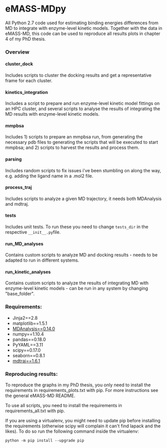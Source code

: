 # eMASS-MDpy
All Python 2.7 code used for estimating binding energies differences from MD to integrate with enzyme-level kinetic models.
Together with the data in eMASS-MD, this code can be used to reproduce all results plots in chapter 4 of my PhD thesis. 

### Overview

#### cluster_dock
Includes scripts to cluster the docking results and get a representative frame for each cluster.

#### kinetics_integration
Includes a script to prepare and run enzyme-level kinetic model fittings on an HPC cluster, and several scripts to analyse the results of integrating the MD results with enzyme-level kinetic models. 

#### mmpbsa
Includes 1) scripts to prepare an mmpbsa run, from generating the necessary pdb files to generating the scripts that will be executed to start mmpbsa; and 2) scripts to harvest the results and process them.

#### parsing
Includes random scripts to fix issues i've been stumbling on along the way, e.g. adding the ligand name in a .mol2 file.

#### process_traj
Includes scripts to analyze a given MD trajectory, it needs both MDAnalysis and mdtraj.

#### tests
Includes unit tests. To run these you need to change `tests_dir` in the respective `__init__.py`file.


#### run_MD_analyses
Contains custom scripts to analyze MD and docking results - needs to be adapted to run in different systems.

#### run_kinetic_analyses
Contains custom scripts to analyze the results of integrating MD with enzyme-level kinetic models - can be run in any system by changing "base_folder".


### Requirements:
 - Jinja2==2.8
 - matplotlib==1.5.1
 - [MDAnalysis==0.14.0](http://www.mdanalysis.org/)
 - numpy==1.10.4
 - pandas==0.18.0
 - PyYAML==3.11
 - scipy==0.17.0
 - seaborn==0.8.1
 - [mdtraj==1.6.1](http://mdtraj.org/1.6.2/)


### Reproducing results:

To reproduce the graphs in my PhD thesis, you only need to install the requirements in requirements_plots.txt with pip.
For more instructions see the general eMASS-MD README.

To use all scripts, you need to install the requirements in requirements_all.txt with pip.

If you are using a virtualenv, you might need to update pip before installing the requirements (otherwise scipy will complain it can't find lapack and the likes). To do so run the following command inside the virtualenv:

`python -m pip install --upgrade pip`

